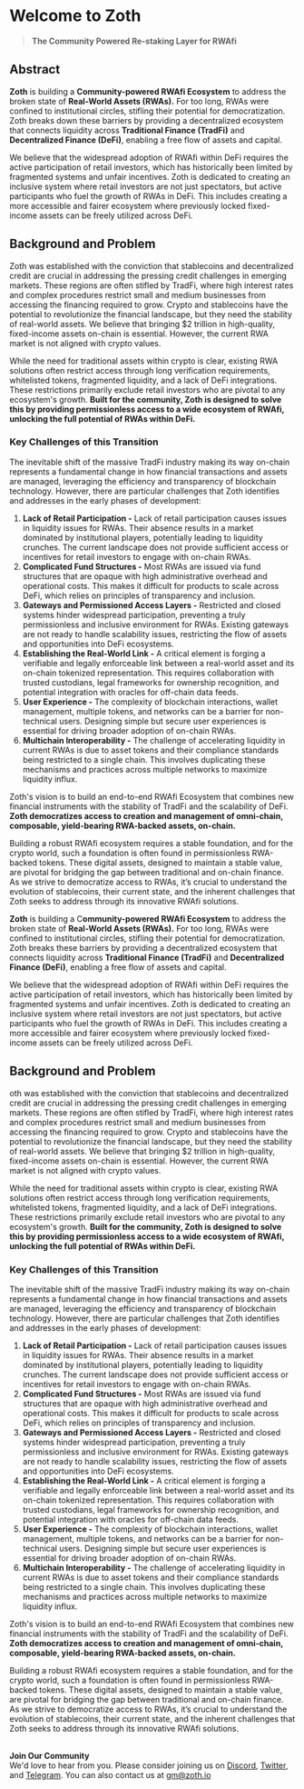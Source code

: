 # Welcome to Zoth

> **The Community Powered Re-staking Layer for RWAfi**

## **Abstract**

**Zoth** is building a **Community-powered RWAfi Ecosystem** to address the broken state of **Real-World Assets (RWAs).** For too long, RWAs were confined to institutional circles, stifling their potential for democratization. Zoth breaks down these barriers by providing a decentralized ecosystem that connects liquidity across **Traditional Finance (TradFi)** and **Decentralized Finance (DeFi)**, enabling a free flow of assets and capital.

We believe that the widespread adoption of RWAfi within DeFi requires the active participation of retail investors, which has historically been limited by fragmented systems and unfair incentives. Zoth is dedicated to creating an inclusive system where retail investors are not just spectators, but active participants who fuel the growth of RWAs in DeFi. This includes creating a more accessible and fairer ecosystem where previously locked fixed-income assets can be freely utilized across DeFi.

## Background and Problem

Zoth was established with the conviction that stablecoins and decentralized credit are crucial in addressing the pressing credit challenges in emerging markets. These regions are often stifled by TradFi, where high interest rates and complex procedures restrict small and medium businesses from accessing the financing required to grow. Crypto and stablecoins have the potential to revolutionize the financial landscape, but they need the stability of real-world assets. We believe that bringing $2 trillion in high-quality, fixed-income assets on-chain is essential. However, the current RWA market is not aligned with crypto values.

While the need for traditional assets within crypto is clear, existing RWA solutions often restrict access through long verification requirements, whitelisted tokens, fragmented liquidity, and a lack of DeFi integrations. These restrictions primarily exclude retail investors who are pivotal to any ecosystem's growth. **Built for the community, Zoth is designed to solve this by providing permissionless access to a wide ecosystem of RWAfi, unlocking the full potential of RWAs within DeFi.**

### **Key Challenges of this Transition**

The inevitable shift of the massive TradFi industry making its way on-chain represents a fundamental change in how financial transactions and assets are managed, leveraging the efficiency and transparency of blockchain technology. However, there are particular challenges that Zoth identifies and addresses in the early phases of development:

1. **Lack of Retail Participation -** Lack of retail participation causes issues in liquidity issues for RWAs. Their absence results in a market dominated by institutional players, potentially leading to liquidity crunches. The current landscape does not provide sufficient access or incentives for retail investors to engage with on-chain RWAs.
2. **Complicated Fund Structures -** Most RWAs are issued via fund structures that are opaque with high administrative overhead and operational costs. This makes it difficult for products to scale across DeFi, which relies on principles of transparency and inclusion.
3. **Gateways and Permissioned Access Layers -** Restricted and closed systems hinder widespread participation, preventing a truly permissionless and inclusive environment for RWAs. Existing gateways are not ready to handle scalability issues, restricting the flow of assets and opportunities into DeFi ecosystems.
4. **Establishing the Real-World Link -** A critical element is forging a verifiable and legally enforceable link between a real-world asset and its on-chain tokenized representation. This requires collaboration with trusted custodians, legal frameworks for ownership recognition, and potential integration with oracles for off-chain data feeds.
5. **User Experience -** The complexity of blockchain interactions, wallet management, multiple tokens, and networks can be a barrier for non-technical users. Designing simple but secure user experiences is essential for driving broader adoption of on-chain RWAs.
6. **Multichain Interoperability -** The challenge of accelerating liquidity in current RWAs is due to asset tokens and their compliance standards being restricted to a single chain. This involves duplicating these mechanisms and practices across multiple networks to maximize liquidity influx.

Zoth's vision is to build an end-to-end RWAfi Ecosystem that combines new financial instruments with the stability of TradFi and the scalability of DeFi. **Zoth democratizes access to creation and management of omni-chain, composable, yield-bearing RWA-backed assets, on-chain.**

Building a robust RWAfi ecosystem requires a stable foundation, and for the crypto world, such a foundation is often found in permissionless RWA-backed tokens. These digital assets, designed to maintain a stable value, are pivotal for bridging the gap between traditional and on-chain finance. As we strive to democratize access to RWAs, it’s crucial to understand the evolution of stablecoins, their current state, and the inherent challenges that Zoth seeks to address through its innovative RWAfi solutions.

**Zoth** is building a C**ommunity-powered RWAfi Ecosystem** to address the broken state of **Real-World Assets (RWAs).** For too long, RWAs were confined to institutional circles, stifling their potential for democratization. Zoth breaks these barriers by providing a decentralized ecosystem that connects liquidity across **Traditional Finance (TradFi)** and **Decentralized Finance (DeFi)**, enabling a free flow of assets and capital.

We believe that the widespread adoption of RWAfi within DeFi requires the active participation of retail investors, which has historically been limited by fragmented systems and unfair incentives. Zoth is dedicated to creating an inclusive system where retail investors are not just spectators, but active participants who fuel the growth of RWAs in DeFi. This includes creating a more accessible and fairer ecosystem where previously locked fixed-income assets can be freely utilized across DeFi.

## Background and Problem

oth was established with the conviction that stablecoins and decentralized credit are crucial in addressing the pressing credit challenges in emerging markets. These regions are often stifled by TradFi, where high interest rates and complex procedures restrict small and medium businesses from accessing the financing required to grow. Crypto and stablecoins have the potential to revolutionize the financial landscape, but they need the stability of real-world assets. We believe that bringing $2 trillion in high-quality, fixed-income assets on-chain is essential. However, the current RWA market is not aligned with crypto values.

While the need for traditional assets within crypto is clear, existing RWA solutions often restrict access through long verification requirements, whitelisted tokens, fragmented liquidity, and a lack of DeFi integrations. These restrictions primarily exclude retail investors who are pivotal to any ecosystem's growth. **Built for the community, Zoth is designed to solve this by providing permissionless access to a wide ecosystem of RWAfi, unlocking the full potential of RWAs within DeFi.**

### **Key Challenges of this Transition**

The inevitable shift of the massive TradFi industry making its way on-chain represents a fundamental change in how financial transactions and assets are managed, leveraging the efficiency and transparency of blockchain technology. However, there are particular challenges that Zoth identifies and addresses in the early phases of development:

1. **Lack of Retail Participation -** Lack of retail participation causes issues in liquidity issues for RWAs. Their absence results in a market dominated by institutional players, potentially leading to liquidity crunches. The current landscape does not provide sufficient access or incentives for retail investors to engage with on-chain RWAs.
2. **Complicated Fund Structures -** Most RWAs are issued via fund structures that are opaque with high administrative overhead and operational costs. This makes it difficult for products to scale across DeFi, which relies on principles of transparency and inclusion.
3. **Gateways and Permissioned Access Layers -** Restricted and closed systems hinder widespread participation, preventing a truly permissionless and inclusive environment for RWAs. Existing gateways are not ready to handle scalability issues, restricting the flow of assets and opportunities into DeFi ecosystems.
4. **Establishing the Real-World Link -** A critical element is forging a verifiable and legally enforceable link between a real-world asset and its on-chain tokenized representation. This requires collaboration with trusted custodians, legal frameworks for ownership recognition, and potential integration with oracles for off-chain data feeds.
5. **User Experience -** The complexity of blockchain interactions, wallet management, multiple tokens, and networks can be a barrier for non-technical users. Designing simple but secure user experiences is essential for driving broader adoption of on-chain RWAs.
6. **Multichain Interoperability -** The challenge of accelerating liquidity in current RWAs is due to asset tokens and their compliance standards being restricted to a single chain. This involves duplicating these mechanisms and practices across multiple networks to maximize liquidity influx.

Zoth's vision is to build an end-to-end RWAfi Ecosystem that combines new financial instruments with the stability of TradFi and the scalability of DeFi. **Zoth democratizes access to creation and management of omni-chain, composable, yield-bearing RWA-backed assets, on-chain.**

Building a robust RWAfi ecosystem requires a stable foundation, and for the crypto world, such a foundation is often found in permissionless RWA-backed tokens. These digital assets, designed to maintain a stable value, are pivotal for bridging the gap between traditional and on-chain finance. As we strive to democratize access to RWAs, it’s crucial to understand the evolution of stablecoins, their current state, and the inherent challenges that Zoth seeks to address through its innovative RWAfi solutions.

\
**Join Our Community** \
We'd love to hear from you. Please consider joining us on [Discord](https://discord.com/invite/xBZhGn4AH8), [Twitter](https://twitter.com/zothdotio), and [Telegram](https://telegram.me/zothio). You can also contact us at gm@zoth.io
